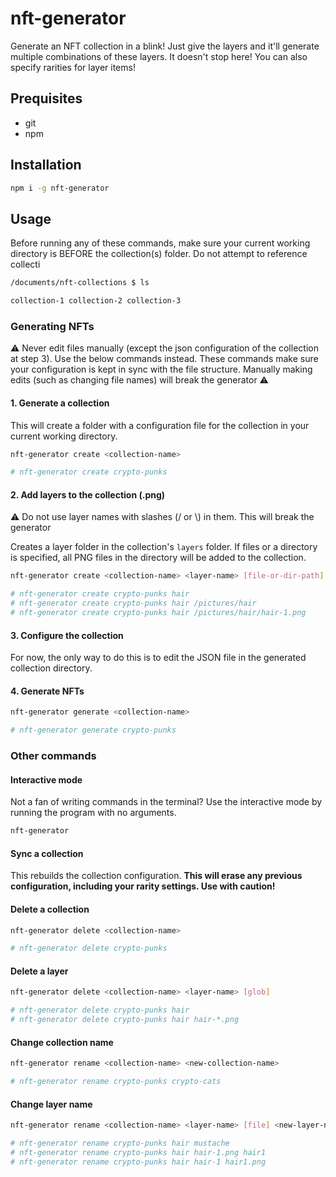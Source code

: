 # nft-generator

Generate an NFT collection in a blink! Just give the layers and it'll generate multiple combinations of these layers. It doesn't stop here! You can also specify rarities for layer items!

## Prequisites

- git
- npm

## Installation

```bash
npm i -g nft-generator
```

## Usage

Before running any of these commands, make sure your current working directory is BEFORE the collection(s) folder. Do not attempt to reference collecti

```bash
/documents/nft-collections $ ls

collection-1 collection-2 collection-3
```

### Generating NFTs

⚠ Never edit files manually (except the json configuration of the collection at step 3). Use the below commands instead. These commands make sure your configuration is kept in sync with the file structure. Manually making edits (such as changing file names) will break the generator ⚠

#### 1. Generate a collection

This will create a folder with a configuration file for the collection in your current working directory.

```bash
nft-generator create <collection-name>

# nft-generator create crypto-punks
```

#### 2. Add layers to the collection (.png)

⚠ Do not use layer names with slashes (/ or \\) in them. This will break the generator

Creates a layer folder in the collection's `layers` folder. If files or a directory is specified, all PNG files in the directory will be added to the collection.

```bash
nft-generator create <collection-name> <layer-name> [file-or-dir-path]

# nft-generator create crypto-punks hair
# nft-generator create crypto-punks hair /pictures/hair
# nft-generator create crypto-punks hair /pictures/hair/hair-1.png
```

#### 3. Configure the collection

For now, the only way to do this is to edit the JSON file in the generated collection directory.

#### 4. Generate NFTs

```bash
nft-generator generate <collection-name>

# nft-generator generate crypto-punks
```

### Other commands

#### Interactive mode

Not a fan of writing commands in the terminal? Use the interactive mode by running the program with no arguments.

```bash
nft-generator
```

#### Sync a collection

This rebuilds the collection configuration. **This will erase any previous configuration, including your rarity settings. Use with caution!**

#### Delete a collection

```bash
nft-generator delete <collection-name>

# nft-generator delete crypto-punks
```

#### Delete a layer

```bash
nft-generator delete <collection-name> <layer-name> [glob]

# nft-generator delete crypto-punks hair
# nft-generator delete crypto-punks hair hair-*.png
```

#### Change collection name

```bash
nft-generator rename <collection-name> <new-collection-name>

# nft-generator rename crypto-punks crypto-cats
```

#### Change layer name

```bash
nft-generator rename <collection-name> <layer-name> [file] <new-layer-name>

# nft-generator rename crypto-punks hair mustache
# nft-generator rename crypto-punks hair hair-1.png hair1
# nft-generator rename crypto-punks hair hair-1 hair1.png
```